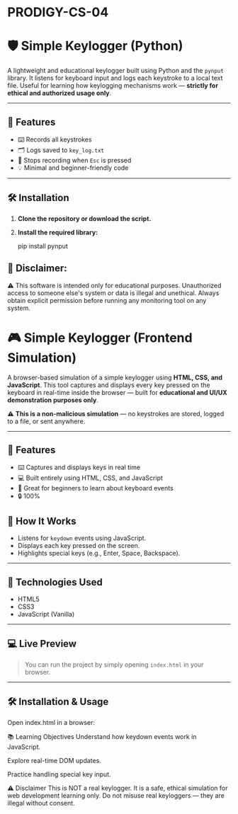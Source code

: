 # PRODIGY-CS-04
# 🛡️ Simple Keylogger (Python)

A lightweight and educational keylogger built using Python and the `pynput` library. It listens for keyboard input and logs each keystroke to a local text file. Useful for learning how keylogging mechanisms work — **strictly for ethical and authorized usage only**.

---

## 📌 Features

- ⌨️ Records all keystrokes
- 🗂 Logs saved to `key_log.txt`
- 🛑 Stops recording when `Esc` is pressed
- 💡 Minimal and beginner-friendly code

---

## 🛠️ Installation

1. **Clone the repository or download the script.**

2. **Install the required library:**

   pip install pynput

  ## 🚨 Disclaimer: 
⚠️ This software is intended only for educational purposes.
Unauthorized access to someone else's system or data is illegal and unethical.
Always obtain explicit permission before running any monitoring tool on any system.

# 🎮 Simple Keylogger (Frontend Simulation)

A browser-based simulation of a simple keylogger using **HTML, CSS, and JavaScript**. This tool captures and displays every key pressed on the keyboard in real-time inside the browser — built for **educational and UI/UX demonstration purposes only**.

⚠️ **This is a non-malicious simulation** — no keystrokes are stored, logged to a file, or sent anywhere.

---

## 🌟 Features

- ⌨️ Captures and displays keys in real time
- 💻 Built entirely using HTML, CSS, and JavaScript
- 🧠 Great for beginners to learn about keyboard events
- 🔒 100%
  
## 🚀 How It Works

- Listens for `keydown` events using JavaScript.
- Displays each key pressed on the screen.
- Highlights special keys (e.g., Enter, Space, Backspace).

---

## 🧩 Technologies Used

- HTML5
- CSS3
- JavaScript (Vanilla)

---

## 💻 Live Preview

> You can run the project by simply opening `index.html` in your browser.

---

## 🛠️ Installation & Usage

Open index.html in a browser:


📚 Learning Objectives
Understand how keydown events work in JavaScript.

Explore real-time DOM updates.

Practice handling special key input.

⚠️ Disclaimer
This is NOT a real keylogger.
It is a safe, ethical simulation for web development learning only.
Do not misuse real keyloggers — they are illegal without consent.



